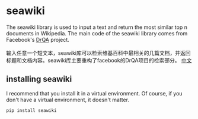 # seawiki
The seawiki library is used to input a text and return the most similar top n  documents in Wikipedia. The main code of the seawiki library comes from Facebook's [DrQA](https://github.com/facebookresearch/DrQA) project.<br>
<br>
输入任意一个短文本，seawiki库可以检索维基百科中最相关的几篇文档，并返回标题和文档内容。seawiki库主要重构了facebook的DrQA项目的检索部分。
[中文](https://github.com/DefuLi/Sea-Wiki#-installing-seawiki)

## installing seawiki
I recommend that you install it in a virtual environment. Of course, if you don't have a virtual environment, it doesn't matter.<br>
```python
pip install seawiki
```

